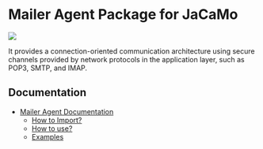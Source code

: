 # Mailer Agent Package for JaCaMo
[![](https://jitpack.io/v/chon-group/mailerAgent-jcm.svg)](https://jitpack.io/#chon-group/mailerAgent-jcm)

It provides a connection-oriented communication architecture using secure channels provided by network protocols in the application layer, such as POP3, SMTP, and IMAP. 

## Documentation
- [Mailer Agent Documentation](https://github.com/chon-group/Mailer/wiki)
  - [How to Import?]()
  - [How to use?]()
  - [Examples]()

